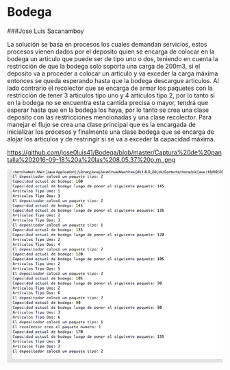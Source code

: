# Bodega
###Jose Luis Sacanamboy

La solución se basa en procesos los cuales demandan servicios, estos procesos vienen dados por el deposito  quien se encarga de colocar en la bodega un articulo que puede ser de tipo uno o dos, teniendo en cuenta la restricción de que la bodega solo soporta una carga de 200m3, si el deposito va a proceder a colocar un articulo y va exceder la carga máxima entonces se queda esperando hasta que la bodega descargue articulos. Al lado contrario el recolector que se encarga de armar los paquetes con la restricción de tener 3 articulos tipo uno y 4 articulos tipo 2, por lo tanto si en la bodega no se encuentra esta cantida precisa o mayor, tendrá que esperar hasta que en la bodega los haya, por lo tanto se crea una clase deposito con las restricciones mencionadas y una clase recolector.
Para manejar el flujo se crea una clase principal que es la encargada de inicializar los procesos y finalmente una clase bodega que se encarga de alojar los articulos y de restringir si se va a exceder la capacidad máxima.

https://github.com/jose0luis41/Bodega/blob/master/Captura%20de%20pantalla%202016-09-18%20a%20las%208.05.37%20p.m..png

![alt text](https://github.com/jose0luis41/Bodega/blob/master/Captura%20de%20pantalla%202016-09-18%20a%20las%208.05.37%20p.m..png
 "Solución bodega")
